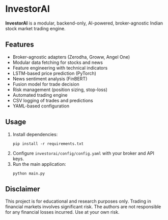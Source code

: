 # InvestorAI

**InvestorAI** is a modular, backend-only, AI-powered, broker-agnostic Indian stock market trading engine.

## Features

- Broker-agnostic adapters (Zerodha, Groww, Angel One)
- Modular data fetching for stocks and news
- Feature engineering with technical indicators
- LSTM-based price prediction (PyTorch)
- News sentiment analysis (FinBERT)
- Fusion model for trade decision
- Risk management (position sizing, stop-loss)
- Automated trading engine
- CSV logging of trades and predictions
- YAML-based configuration

## Usage

1. Install dependencies:
   ```
   pip install -r requirements.txt
   ```
2. Configure `investorai/config/config.yaml` with your broker and API keys.
3. Run the main application:
   ```
   python main.py
   ```

## Disclaimer

This project is for educational and research purposes only. Trading in financial markets involves significant risk. The authors are not responsible for any financial losses incurred. Use at your own risk.
